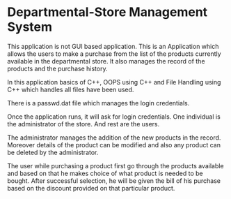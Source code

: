 # Departmental-Store Management System

This application is not GUI based application.
This is an Application which allows the users to make a purchase from the list of the products currently 
available in the departmental store. 
It also manages the record of the products and the purchase history.

In this application basics of C++, OOPS using C++ and File Handling using C++ which handles all files have been used.

There is a passwd.dat file which manages the login credentials.

Once the application runs, it will ask for login credentials. 
One individual is the administrator of the store.
And rest are the users.

The administrator manages the addition of the new products in the record. 
Moreover details of the product can be modified and also any product can be deleted by the administrator. 

The user while purchasing a product first go through the products available 
and based on that he makes choice of what product is needed to be bought.
After successful selection, he will be given the bill of his purchase based 
on the discount provided on that particular product.